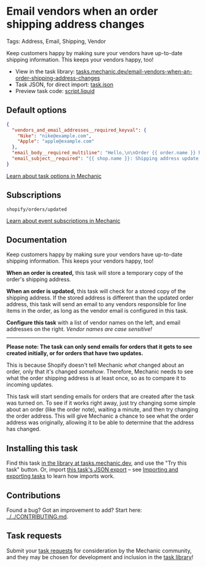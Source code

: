 # Email vendors when an order shipping address changes

Tags: Address, Email, Shipping, Vendor

Keep customers happy by making sure your vendors have up-to-date shipping information. This keeps your vendors happy, too!

* View in the task library: [tasks.mechanic.dev/email-vendors-when-an-order-shipping-address-changes](https://tasks.mechanic.dev/email-vendors-when-an-order-shipping-address-changes)
* Task JSON, for direct import: [task.json](../../tasks/email-vendors-when-an-order-shipping-address-changes.json)
* Preview task code: [script.liquid](./script.liquid)

## Default options

```json
{
  "vendors_and_email_addresses__required_keyval": {
    "Nike": "nike@example.com",
    "Apple": "apple@example.com"
  },
  "email_body__required_multiline": "Hello,\n\nOrder {{ order.name }} has a new shipping address:\n\nName: {{ order.shipping_address.first_name }} {{ order.shipping_address.last_name }}\nCompany: {{ order.shipping_address.company }}\nPhone: {{ order.shipping_address.phone }}\n\n{{ order.shipping_address.address1 }}\n{{ order.shipping_address.address2 }}\n{{ order.shipping_address.city }}, {{ order.shipping_address.province_code }} {{ order.shipping_address.zip }}\n{{ order.shipping_address.country_code }}\n\nThanks,\n\n{{ shop.name }}",
  "email_subject__required": "{{ shop.name }}: Shipping address update for {{ order.name }}"
}
```

[Learn about task options in Mechanic](https://learn.mechanic.dev/core/tasks/options)

## Subscriptions

```liquid
shopify/orders/updated
```

[Learn about event subscriptions in Mechanic](https://learn.mechanic.dev/core/tasks/subscriptions)

## Documentation

Keep customers happy by making sure your vendors have up-to-date shipping information. This keeps your vendors happy, too!

**When an order is created,** this task will store a temporary copy of the order's shipping address.

**When an order is updated,** this task will check for a stored copy of the shipping address. If the stored address is different than the updated order address, this task will send an email to any vendors responsible for line items in the order, as long as the vendor email is configured in this task.

**Configure this task** with a list of vendor names on the left, and email addresses on the right. *Vendor names are case sensitive!*

---

**Please note: The task can only send emails for orders that it gets to see created initially, or for orders that have two updates.**

This is because Shopify doesn't tell Mechanic _what_ changed about an order, only that it's changed _somehow_. Therefore, Mechanic needs to see what the order shipping address is at least once, so as to compare it to incoming updates.

This task will start sending emails for orders that are created after the task was turned on. To see if it works right away, just try changing some simple about an order (like the order note), waiting a minute, and then try changing the order address. This will give Mechanic a chance to see what the order address was originally, allowing it to be able to determine that the address has changed.

## Installing this task

Find this task [in the library at tasks.mechanic.dev](https://tasks.mechanic.dev/email-vendors-when-an-order-shipping-address-changes), and use the "Try this task" button. Or, import [this task's JSON export](../../tasks/email-vendors-when-an-order-shipping-address-changes.json) – see [Importing and exporting tasks](https://learn.mechanic.dev/core/tasks/import-and-export) to learn how imports work.

## Contributions

Found a bug? Got an improvement to add? Start here: [../../CONTRIBUTING.md](../../CONTRIBUTING.md).

## Task requests

Submit your [task requests](https://mechanic.canny.io/task-requests) for consideration by the Mechanic community, and they may be chosen for development and inclusion in the [task library](https://tasks.mechanic.dev/)!

